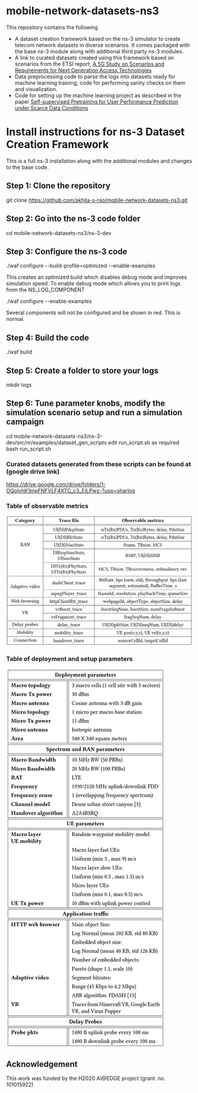# mobile-network-datasets-ns3
This repository contains the following 
- A dataset creation framework based on the ns-3 simulator to create telecom network datasets in diverse scenarios. It comes packaged with the base ns-3 module along with additional third party ns-3 modules.
- A link to curated datasets created using this framework based on scenarios from the ETSI report, [A 5G Study on Scenarios and Requirements for Next Generation Access Technologies](https://www.etsi.org/deliver/etsi_tr/138900_138999/138913/14.02.00_60/tr_138913v140200p.pdf)   
- Data preprocessing code to parse the logs into datasets ready for machine learning training, code for performing sanity checks on them and visualization.
- Code for setting up the machine learning project as described in the paper [Self-supervised Pretraining for User Performance Prediction under Scarce Data Conditions](https://www.techrxiv.org/users/883047/articles/1261614-self-supervised-pretraining-for-user-performance-prediction-under-scarce-data-conditions)


# Install instructions for ns-3 Dataset Creation Framework
This is a full ns-3 installation along with the additional modules and changes to the base code. 

## Step 1: Clone the repository 
git clone https://github.com/akhila-s-rao/mobile-network-datasets-ns3.git

## Step 2: Go into the ns-3 code folder 
cd mobile-network-datasets-ns3/ns-3-dev 

## Step 3: Configure the ns-3 code
./waf configure --build-profile=optimized --enable-examples 

This creates an optimized build which disables debug mode and improves simulation speed.
To enable debug mode which allows you to print logs from the NS_LOG_COMPONENT 

./waf configure --enable-examples

Several components will not be configured and be shown in red. This is normal. 

## Step 4: Build the code
./waf build

## Step 5: Create a folder to store your logs
mkdir logs
 
## Step 6: Tune parameter knobs, modify the simulation scenario setup and run a simulation campaign   
cd mobile-network-datasets-ns3/ns-3-dev/src/nr/examples/dataset_gen_scripts 
edit run_script.sh as required
bash run_script.sh 

### Curated datasets generated from these scripts can be found at (google drive link)
https://drive.google.com/drive/folders/1-OQolvhK1mpFNFVLF4XTC_c3_EjLPwz-?usp=sharing

### Table of observable metrics 
![Table of observable metrics](observable_metrics_table.png)

### Table of deployment and setup parameters
![Table of deployment and setup parameters](parameters_table.png)

## Acknowledgement
This work was funded by the H2020 AI@EDGE project (grant. no. 101015922)

